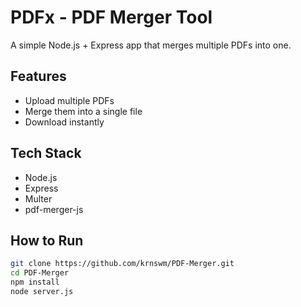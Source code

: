 # PDFx - PDF Merger Tool

A simple Node.js + Express app that merges multiple PDFs into one.

## Features
- Upload multiple PDFs
- Merge them into a single file
- Download instantly

## Tech Stack
- Node.js
- Express
- Multer
- pdf-merger-js

## How to Run
```bash
git clone https://github.com/krnswm/PDF-Merger.git
cd PDF-Merger
npm install
node server.js
